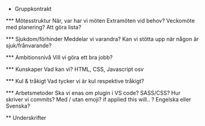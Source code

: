 * Gruppkontrakt

*** Mötesstruktur 
När, var har vi möten
Extramöten vid behov? 
Veckomöte med planering? Att göra lista? 

*** Sjukdom/förhinder
Meddelar vi varandra?
Kan vi stötta upp när någon är sjuk/frånvarande? 

*** Ambitionsnivå
Vill vi göra ett bra jobb?

*** Kunskaper
Vad kan vi? HTML, CSS, Javascript osv

*** Kul & tråkigt 
Vad tycker vi är kul respektive tråkigt?

*** Arbetsmetoder
Ska vi enas om plugin i VS code?
SASS/CSS?
Hur skriver vi commits? Med / utan emoji? if applied this will.. ? 
Engelska eller Svenska?

** Underskrifter